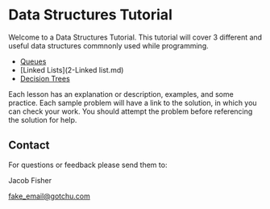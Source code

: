 # Data Structures Tutorial
Welcome to a Data Structures Tutorial. This tutorial will cover 3 different and useful data structures commnonly used while programming.
- [Queues](1-Queue.md)
- [Linked Lists](2-Linked list.md)
- [Decision Trees](3-Tree.md)

Each lesson has an explanation or description, examples, and some practice. Each sample problem will have a link to the solution, in which you can check your work. You should attempt the problem before referencing the solution for help.

## Contact

For questions or feedback please send them to:

Jacob Fisher

fake_email@gotchu.com
